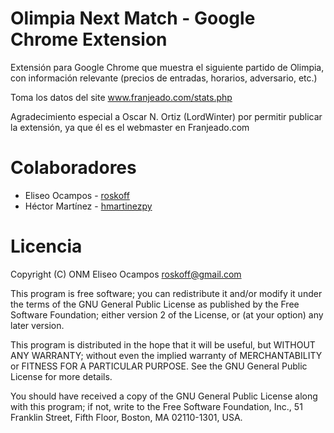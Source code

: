 Olimpia Next Match - Google Chrome Extension
============================================

Extensión para Google Chrome que muestra el siguiente partido de Olimpia,
con información relevante (precios de entradas, horarios, adversario, etc.)

Toma los datos del site www.franjeado.com/stats.php

Agradecimiento especial a Oscar N. Ortiz (LordWinter) por permitir
publicar la extensión, ya que él es el webmaster en Franjeado.com

Colaboradores
=============

- Eliseo Ocampos - [roskoff](https://github.com/roskoff) 
- Héctor Martínez - [hmartinezpy](https://github.com/hmartinezpy)

Licencia
========

Copyright (C) ONM Eliseo Ocampos <roskoff@gmail.com>

This program is free software; you can redistribute it and/or
modify it under the terms of the GNU General Public License
as published by the Free Software Foundation; either version 2
of the License, or (at your option) any later version.

This program is distributed in the hope that it will be useful,
but WITHOUT ANY WARRANTY; without even the implied warranty of
MERCHANTABILITY or FITNESS FOR A PARTICULAR PURPOSE.  See the
GNU General Public License for more details.

You should have received a copy of the GNU General Public License
along with this program; if not, write to the Free Software
Foundation, Inc., 51 Franklin Street, Fifth Floor, Boston, MA  02110-1301, USA.
